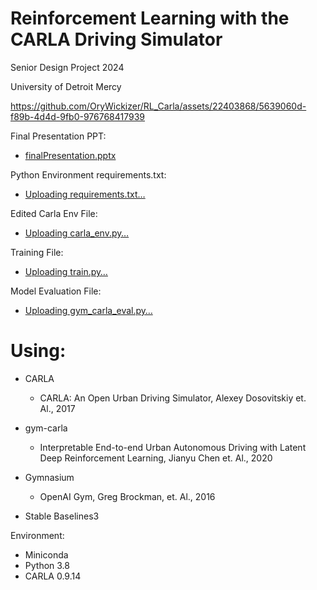 # Reinforcement Learning with the CARLA Driving Simulator

Senior Design Project 2024

University of Detroit Mercy

https://github.com/OryWickizer/RL_Carla/assets/22403868/5639060d-f89b-4d4d-9fb0-976768417939


Final Presentation PPT:

- [finalPresentation.pptx](https://github.com/OryWickizer/RL_Carla/files/15134205/finalPresentation.-.Just.Ory.s.Part.for.github.pptx)


Python Environment requirements.txt:

- [Uploading requirements.txt…]()

Edited Carla Env File:

- [Uploading carla_env.py…]()

Training File:

- [Uploading train.py…]()

Model Evaluation File:

- [Uploading gym_carla_eval.py…]()

# Using:
- CARLA
  - CARLA: An Open Urban Driving Simulator, Alexey Dosovitskiy et. Al., 2017
 
- gym-carla
  - Interpretable End-to-end Urban Autonomous Driving with Latent Deep Reinforcement Learning, Jianyu Chen et. Al., 2020

- Gymnasium
  - OpenAI Gym, Greg Brockman, et. Al., 2016
- Stable Baselines3

Environment:
- Miniconda
- Python 3.8
- CARLA 0.9.14
